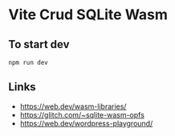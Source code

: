# Vite Crud SQLite Wasm


## To start dev
````shell
npm run dev
````

## Links
- https://web.dev/wasm-libraries/
- https://glitch.com/~sqlite-wasm-opfs
- https://web.dev/wordpress-playground/